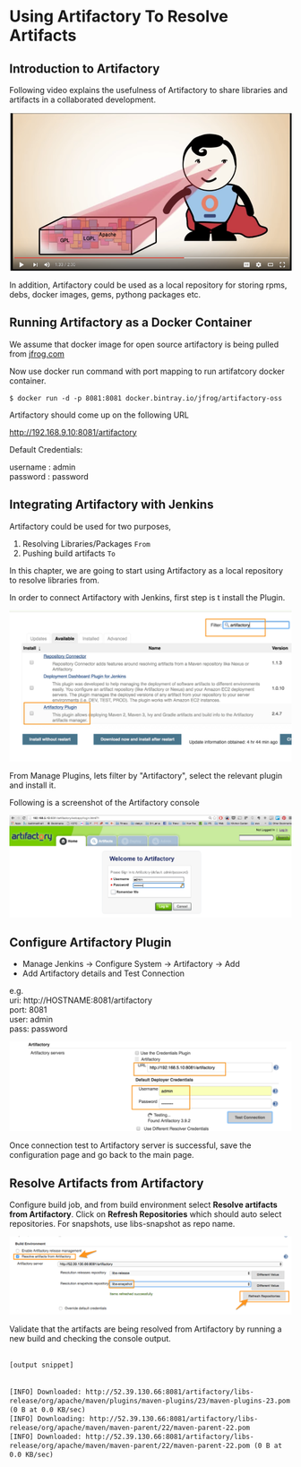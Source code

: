 # Using Artifactory To Resolve Artifacts

## Introduction to Artifactory

Following video explains the usefulness of Artifactory to share libraries and artifacts in a collaborated development.

[![Introduction ro Artifactory](images/chap9/artifactory_intro.png)](https://youtu.be/aa4YBDUDWy0 "Introduction to Artifactory")

In addition, Artifactory could be used as a local repository for storing rpms, debs, docker images, gems, pythong packages etc.

## Running Artifactory as a Docker Container

We assume that docker image for open source artifactory is being pulled from [jfrog.com](https://www.jfrog.com/open-source/)

Now use docker run command with port mapping to run artifatcory docker container.

```
$ docker run -d -p 8081:8081 docker.bintray.io/jfrog/artifactory-oss
```

Artifactory should come up on the following URL

http://192.168.9.10:8081/artifactory

Default Credentials:

username : admin  
password : password  

## Integrating Artifactory with Jenkins

Artifactory could be used for two purposes,  
  1. Resolving Libraries/Packages `From`  
  1. Pushing build artifacts `To`  

In this chapter, we are going to start using Artifactory as a local repository  to resolve libraries from.

In order to connect Artifactory with Jenkins, first step is t install the Plugin.

![Installing Artifactory Plugin](images/chap9/artifactory_plugin.jpg)

From Manage Plugins, lets filter by "Artifactory", select the relevant plugin and install it.

Following is a screenshot of the Artifactory console

![ Artifactory Console](images/chap9/artifactory_login.jpg)



## Configure Artifactory Plugin
* Manage Jenkins -> Configure System -> Artifactory -> Add
* Add Artifactory details and Test Connection

e.g.  
   uri: http://HOSTNAME:8081/artifactory  
   port: 8081  
   user: admin  
   pass: password  


![Configuring  Artifactory Plugin](images/chap9/artifactory_configs.jpg)


Once connection test to Artifactory server is successful, save the configuration page and go back to the main page.  

## Resolve Artifacts from Artifactory

Configure build job, and from build environment select **Resolve artifacts from Artifactory**. Click on **Refresh Repositories** which should auto select repositories. For snapshots, use libs-snapshot as repo name.


![Resolve Artifacts from   Artifactory ](images/chap9/resolve.png)

Validate that the artifacts are being resolved from Artifactory by running a new build and checking the console output.


```

[output snippet]


[INFO] Downloaded: http://52.39.130.66:8081/artifactory/libs-release/org/apache/maven/plugins/maven-plugins/23/maven-plugins-23.pom (0 B at 0.0 KB/sec)
[INFO] Downloading: http://52.39.130.66:8081/artifactory/libs-release/org/apache/maven/maven-parent/22/maven-parent-22.pom
[INFO] Downloaded: http://52.39.130.66:8081/artifactory/libs-release/org/apache/maven/maven-parent/22/maven-parent-22.pom (0 B at 0.0 KB/sec)


```
